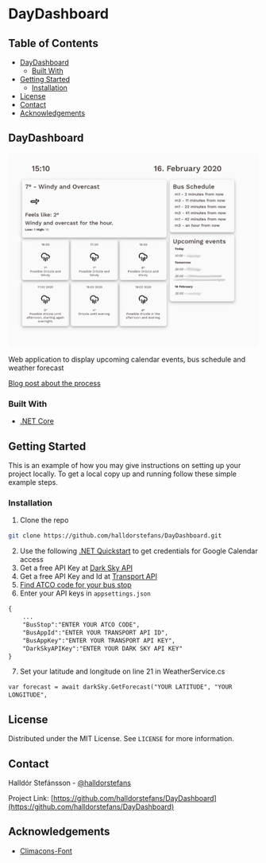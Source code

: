 # DayDashboard

<!-- TABLE OF CONTENTS -->
## Table of Contents

* [DayDashboard](#daydashboard)
  * [Built With](#built-with)
* [Getting Started](#getting-started)
  * [Installation](#installation)
* [License](#license)
* [Contact](#contact)
* [Acknowledgements](#acknowledgements)



<!-- ABOUT THE PROJECT -->
## DayDashboard

[![Product Name Screen Shot](wwwroot/images/DayDashboard.png)](https://github.com/halldorstefans/DayDashboard)

Web application to display upcoming calendar events, bus schedule and weather forecast

[Blog post about the process](https://www.halldorstefans.com/personal-dashboard-showing-calendar-events-weather-forecast-using-net-core/)

### Built With

* [.NET Core](https://docs.microsoft.com/en-us/dotnet/core/)



<!-- GETTING STARTED -->
## Getting Started

This is an example of how you may give instructions on setting up your project locally.
To get a local copy up and running follow these simple example steps.


### Installation

1. Clone the repo
```sh
git clone https://github.com/halldorstefans/DayDashboard.git
```
2. Use the following [.NET Quickstart](https://developers.google.com/calendar/quickstart/dotnet) to get credentials for Google Calendar access
3. Get a free API Key at [Dark Sky API](https://darksky.net/dev)
4. Get a free API Key and Id at [Transport API](https://developer.transportapi.com/)
5. [Find ATCO code for your bus stop](https://developer.transportapi.com/docs?raml=https://transportapi.com/v3/raml/transportapi.raml##bus_information)
6. Enter your API keys in `appsettings.json`
```dotnet
{
    ...
    "BusStop":"ENTER YOUR ATCO CODE",
    "BusAppId":"ENTER YOUR TRANSPORT API ID",
    "BusAppKey":"ENTER YOUR TRANSPORT API KEY",
    "DarkSkyAPIKey":"ENTER YOUR DARK SKY API KEY"
}
```
7. Set your latitude and longitude on line 21 in WeatherService.cs
```dotnet
var forecast = await darkSky.GetForecast("YOUR LATITUDE", "YOUR LONGITUDE",
```

<!-- LICENSE -->
## License

Distributed under the MIT License. See `LICENSE` for more information.


<!-- CONTACT -->
## Contact

Halldór Stefánsson - [@halldorstefans](https://twitter.com/halldorstefans)

Project Link: [https://github.com/halldorstefans/DayDashboard](https://github.com/halldorstefans/DayDashboard)


<!-- ACKNOWLEDGEMENTS -->
## Acknowledgements
* [Climacons-Font](https://github.com/christiannaths/Climacons-Font)
